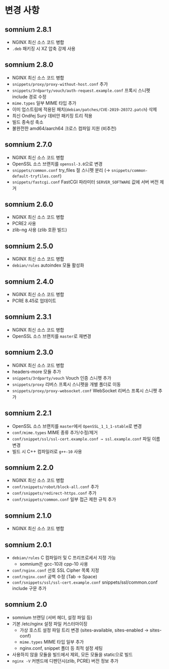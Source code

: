 변경 사항
========
somnium 2.8.1
-------------
  - NGINX 최신 소스 코드 병합
  - `.deb` 패키징 시 XZ 압축 강제 사용

somnium 2.8.0
-------------
  - NGINX 최신 소스 코드 병합
  - `snippets/proxy/proxy-without-host.conf` 추가
  - `snippets/3rdparty/vouch/auth-request.example.conf` 프록시 스니펫 include 경로 수정
  - `mime.types` 일부 MIME 타입 추가
  - 이미 업스트림에 적용된 패치(`debian/patches/CVE-2019-20372.patch`) 삭제
  - 최신 Ondřej Surý 데비안 패키징 트리 적용
  - 빌드 종속성 축소
  - 불완전한 amd64/aarch64 크로스 컴파일 지원 (비추천)

somnium 2.7.0
-------------
  - NGINX 최신 소스 코드 병합
  - OpenSSL 소스 브랜치를 `openssl-3.0`으로 변경
  - `snippets/common.conf` try_files 절 스니펫 분리 (→ `snippets/common-default-tryfiles.conf`)
  - `snippets/fastcgi.conf` FastCGI 파라미터 `SERVER_SOFTWARE` 값에 서버 버전 제거

somnium 2.6.0
-------------
  - NGINX 최신 소스 코드 병합
  - PCRE2 사용
  - zlib-ng 사용 (zlib 호환 빌드)

somnium 2.5.0
-------------
  - NGINX 최신 소스 코드 병합
  - `debian/rules` autoindex 모듈 활성화

somnium 2.4.0
-------------
  - NGINX 최신 소스 코드 병합
  - PCRE 8.45로 업데이트

somnium 2.3.1
-------------
  - NGINX 최신 소스 코드 병합
  - OpenSSL 소스 브랜치를 `master`로 재변경

somnium 2.3.0
-------------
  - NGINX 최신 소스 코드 병합
  - headers-more 모듈 추가
  - `snippets/3rdparty/vouch` Vouch 인증 스니펫 추가
  - `snippets/proxy` 리버스 프록시 스니펫을 개별 폴더로 이동
  - `snippets/proxy/proxy-websocket.conf` WebSocket 리버스 프록시 스니펫 추가

somnium 2.2.1
-------------
  - OpenSSL 소스 브랜치를 `master`에서 `OpenSSL_1_1_1-stable`로 변경
  - `conf/mime.types` MIME 종류 추가/수정/제거
  - `conf/snippet/ssl/ssl-cert.example.conf → ssl.example.conf` 파일 이름 변경
  - 빌드 시 C++ 컴파일러로 `g++-10` 사용

somnium 2.2.0
-------------
  - NGINX 최신 소스 코드 병합
  - `conf/snippets/robot/block-all.conf` 추가
  - `conf/snippets/redirect-https.conf` 추가
  - `conf/snippets/common.conf` 일부 접근 제한 규칙 추가

somnium 2.1.0
-------------
  - NGINX 최신 소스 코드 병합

somnium 2.0.1
-------------
  - `debian/rules` C 컴파일러 및 C 프리프로세서 지정 가능
    - somnium은 gcc-10과 cpp-10 사용
  - `conf/nginx.conf` 선호 SSL Cipher 목록 지정
  - `conf/nginx.conf` 공백 수정 (Tab -> Space)
  - `conf/snippets/ssl/ssl-cert.example.conf` snippets/ssl/common.conf include 구문 추가

somnium 2.0
-----------
  - somnium 브랜딩 (서버 헤더, 설정 파일 등)
  - 기본 /etc/nginx 설정 파일 커스터마이징
    - 가상 호스트 설정 파일 트리 변경 (sites-available, sites-enabled → sites-conf)
    - `mime.types` MIME 타입 일부 추가
    - nginx.conf, snippet 폴더 등 최적 설정 세팅
  - 사용하지 않을 모듈을 빌드에서 제외, 모든 모듈을 static으로 빌드
  - `nginx -V` 커멘드에 디펜던시(zlib, PCRE) 버전 정보 추가
